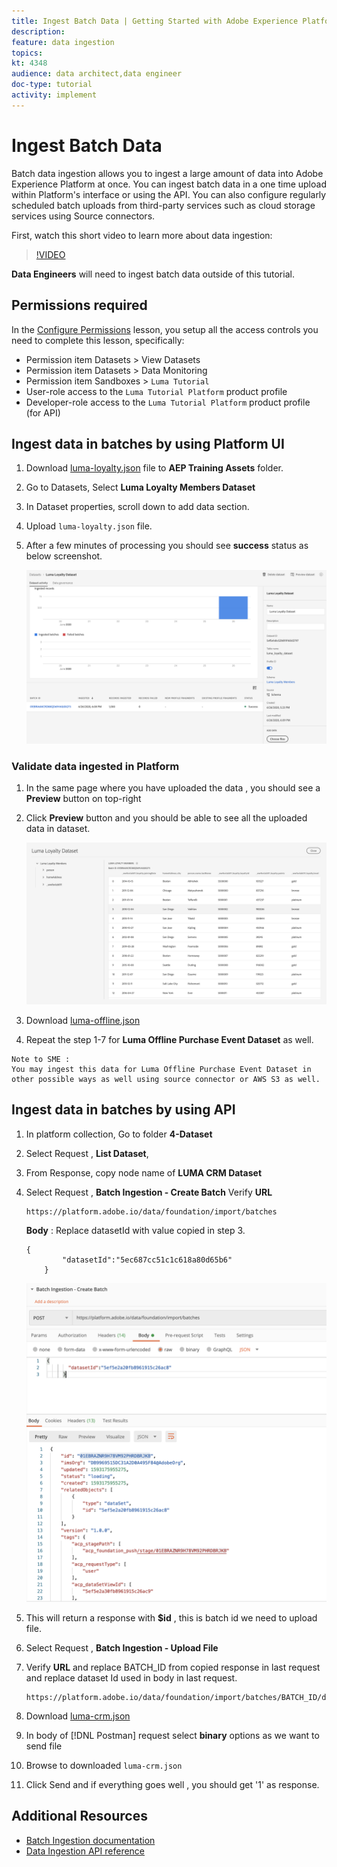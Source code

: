 ```yaml
---
title: Ingest Batch Data | Getting Started with Adobe Experience Platform for Data Architects and Data Engineers
description: 
feature: data ingestion
topics: 
kt: 4348
audience: data architect,data engineer
doc-type: tutorial
activity: implement
---
```


# Ingest Batch Data

Batch data ingestion allows you to ingest a large amount of data into Adobe Experience Platform at once. You can ingest batch data in a one time upload within Platform's interface or using the API. You can also configure regularly scheduled batch uploads from third-party services such as cloud storage services using Source connectors.

First, watch this short video to learn more about data ingestion:
>[!VIDEO](https://video.tv.adobe.com/v/27106?quality=12&learn=on)

**Data Engineers** will need to ingest batch data outside of this tutorial.

## Permissions required

In the [Configure Permissions](configure-permissions.md) lesson, you setup all the access controls you need to complete this lesson, specifically:

* Permission item Datasets > View Datasets
* Permission item Datasets > Data Monitoring
* Permission item Sandboxes > `Luma Tutorial`
* User-role access to the `Luma Tutorial Platform` product profile
* Developer-role access to the `Luma Tutorial Platform` product profile (for API)

## Ingest data in batches by using Platform UI

1. Download [luma-loyalty.json](assets/luma-loyalty.json) file to **AEP Training Assets** folder.
1. Go to Datasets, Select **Luma Loyalty Members Dataset**
1. In Dataset properties, scroll down to add data section.
1. Upload `luma-loyalty.json` file.
1. After a few minutes of processing you should see **success** status as below screenshot.

    ![Success Ingestion](assets/ingestion-loyalty-uploadJson.png)

### Validate data ingested in Platform

1. In the same page where you have uploaded the data , you should see a **Preview** button on top-right
1. Click **Preview** button and you should be able to see all the uploaded data in dataset.


    ![Success Ingestion](assets/ingestion-loyalty-preview.png)


1. Download [luma-offline.json](assets/luma-offline.json)
1. Repeat the step 1-7 for **Luma Offline Purchase Event Dataset** as well. 


```
Note to SME : 
You may ingest this data for Luma Offline Purchase Event Dataset in other possible ways as well using source connector or AWS S3 as well. 
```

## Ingest data in batches by using API

1. In platform collection, Go to folder **4-Dataset**
1. Select Request , **List Dataset**, 
1. From Response, copy node name of **LUMA CRM Dataset**
1. Select Request , **Batch Ingestion - Create Batch**
 Verify **URL**

    ```
    https://platform.adobe.io/data/foundation/import/batches
    ```
 
    **Body** : Replace datasetId with value copied in step 3.

    ```
    {
            "datasetId":"5ec687cc51c1c618a80d65b6"
        }
    ```

    ![Batch Created](assets/ingestion-crm-batchCreate.png)

1. This will return a response with **$id** , this is batch id we need to upload file.

1. Select Request , **Batch Ingestion - Upload File**
1. Verify **URL** and replace BATCH_ID from copied response in last request and replace dataset Id used in body in last request.

    ```
    https://platform.adobe.io/data/foundation/import/batches/BATCH_ID/datasets/DATASET_ID/files/crm.json
    ```

1. Download [luma-crm.json](assets/luma-crm.json)
1. In body of [!DNL Postman] request select **binary** options as we want to send file
1. Browse to downloaded `luma-crm.json` 
1. Click Send and if everything goes well , you should get '1' as response.


## Additional Resources

* [Batch Ingestion documentation](https://docs.adobe.com/content/help/en/experience-platform/ingestion/batch/overview.html)
* [Data Ingestion API reference](https://www.adobe.io/apis/experienceplatform/home/api-reference.html#!acpdr/swagger-specs/ingest-api.yaml)